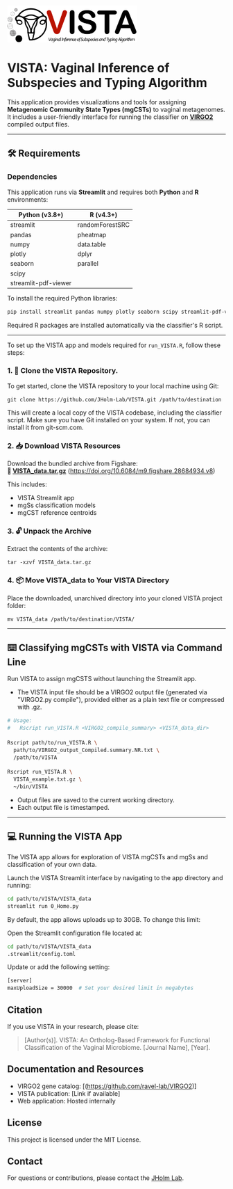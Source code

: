 <img src="assets/VISTA_logo.jpg" alt="VISTA Logo" width="300"/>

# VISTA: Vaginal Inference of Subspecies and Typing Algorithm

This application provides visualizations and tools for assigning **Metagenomic Community State Types (mgCSTs)** to vaginal metagenomes. It includes a user-friendly interface for running the classifier on **[VIRGO2](https://github.com/ravel-lab/VIRGO2)** compiled output files.

---

## 🛠 Requirements

### Dependencies

This application runs via **Streamlit** and requires both **Python** and **R** environments:

<div align="center">

| Python (v3.8+)         | R (v4.3+)          |
|------------------------|--------------------|
| streamlit              | randomForestSRC    |
| pandas                 | pheatmap           |
| numpy                  | data.table         |
| plotly                 | dplyr              |
| seaborn                | parallel           |
| scipy                  |                    |
| streamlit-pdf-viewer   |                    |

</div>

To install the required Python libraries:

```bash
pip install streamlit pandas numpy plotly seaborn scipy streamlit-pdf-viewer
```

Required R packages are installed automatically via the classifier's R script.

---

To set up the VISTA app and models required for `run_VISTA.R`, follow these steps:
### 1. 🔧 Clone the VISTA Repository.
To get started, clone the VISTA repository to your local machine using Git:

    git clone https://github.com/JHolm-Lab/VISTA.git /path/to/destination

This will create a local copy of the VISTA codebase, including the classifier script. Make sure you have Git installed on your system. If not, you can install it from git-scm.com.

### 2. 📥 Download VISTA Resources

Download the bundled archive from Figshare:  
**🔗 [VISTA_data.tar.gz](https://figshare.com/ndownloader/files/57767185)**  (https://doi.org/10.6084/m9.figshare.28684934.v8)

This includes:  
- VISTA Streamlit app  
- mgSs classification models  
- mgCST reference centroids  

### 3. 🔓 Unpack the Archive

Extract the contents of the archive:

    tar -xzvf VISTA_data.tar.gz 

### 4. 📦 Move VISTA_data to Your VISTA Directory

Place the downloaded, unarchived directory into your cloned VISTA project folder:

    mv VISTA_data /path/to/destination/VISTA/

---

## ⌨️ Classifying mgCSTs with VISTA via Command Line

Run VISTA to assign mgCSTS without launching the Streamlit app.
- The VISTA input file should be a VIRGO2 output file (generated via "VIRGO2.py compile"), provided either as a plain text file or compressed with .gz.
```bash
# Usage:
#   Rscript run_VISTA.R <VIRGO2_compile_summary> <VISTA_data_dir>

Rscript path/to/run_VISTA.R \
  path/to/VIRGO2_output_Compiled.summary.NR.txt \
  /path/to/VISTA

Rscript run_VISTA.R \
  VISTA_example.txt.gz \
  ~/bin/VISTA
```

- Output files are saved to the current working directory.
- Each output file is timestamped.

---
## 💻 Running the VISTA App
The VISTA app allows for exploration of VISTA mgCSTs and mgSs and classification of your own data. 

Launch the VISTA Streamlit interface by navigating to the app directory and running:

```bash
cd path/to/VISTA/VISTA_data
streamlit run 0_Home.py
```

By default, the app allows uploads up to 30GB. To change this limit:

Open the Streamlit configuration file located at:
```bash
cd path/to/VISTA/VISTA_data
.streamlit/config.toml
```

Update or add the following setting:
```bash
[server]
maxUploadSize = 30000  # Set your desired limit in megabytes
```

## Citation
If you use VISTA in your research, please cite:
> [Author(s)]. VISTA: An Ortholog-Based Framework for Functional Classification of the Vaginal Microbiome. [Journal Name], [Year].

## Documentation and Resources
- VIRGO2 gene catalog: [(https://github.com/ravel-lab/VIRGO2)]
- VISTA publication: [Link if available]
- Web application: Hosted internally

## License
This project is licensed under the MIT License.

## Contact
For questions or contributions, please contact the [JHolm Lab](https://github.com/JHolm-Lab).
